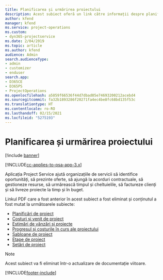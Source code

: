 ```yaml
---
title: Planificarea și urmărirea proiectului
description: Acest subiect oferă un link către informații despre planificare și urmărire în Project Service Automation.
author: kfend
manager: kfend
ms.service: project-operations
ms.custom:
- dyn365-projectservice
ms.date: 2/04/2019
ms.topic: article
ms.author: kfend
audience: Admin
search.audienceType:
- admin
- customizer
- enduser
search.app:
- D365CE
- D365PS
- ProjectOperations
ms.openlocfilehash: a5859f66536f44d7dbad05e74693200212acebd4
ms.sourcegitcommit: fa32b1893286f20271fa4ec4be8fc68bd135f53c
ms.translationtype: HT
ms.contentlocale: ro-RO
ms.lasthandoff: 02/15/2021
ms.locfileid: "5275193"
---
```

# <a name="project-planning-and-tracking"></a>Planificarea și urmărirea proiectului

[!include [banner](../../includes/psa-now-project-operations.md)]

[!INCLUDE[cc-applies-to-psa-app-3.x](../../includes/cc-applies-to-psa-app-3x.md)]

Aplicația Project Service ajută organizațiile de servicii să identifice oportunități, să prezinte oferte, să ajungă la acorduri contractuale, să gestioneze resurse, să urmărească timpul și cheltuielile, să factureze clienți și să livreze proiecte la timp și în buget. 

Linkul PDF care a fost anterior în acest subiect a fost eliminat și conținutul a fost mutat la următoarele subiecte:

- [Planificări de proiect](../project-creating.md)
- [Costuri și venit de proiect](../project-estimating.md)
- [Estimări de vânzări și proiecte](../project-leveraging.md)
- [Progresul și costurile în curs ale proiectului](../project-tracking.md)
- [Șabloane de proiect](../project-templates.md)
- [Etape de proiect](../project-stages.md)
- [Setări de proiect](../project-settings.md)

> [!NOTE]
> Acest subiect va fi eliminat într-o actualizare de documentație viitoare. 


[!INCLUDE[footer-include](../../includes/footer-banner.md)]